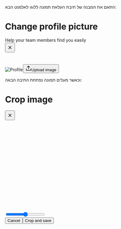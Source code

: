 התאם את המבנה של תיבת העלאת תמונה ללוגו לאלמנט הבא:
<div role="document" class="dialog_b623744cb0 default_d014a463cf"><div class="container_23a8599e25 profile-image-modal-header" data-testid="modal-header_undefined-title"><div class="container_bf7f383ad7 justifyStart_b5d573818b alignStart_34a9bf561a" style="gap: var(--spacing-small);"><h1 id="undefined-title" data-testid="text_undefined-title" class="typography_19489f943d primary_302e31afd6 start_6d23174687 multiLineEllipsis_0db62ef444 heading_ae386cc998 h1Normal_c5f4359733" style="--text-clamp-lines: 2;">Change profile picture</h1></div><div data-testid="text" class="typography_19489f943d primary_302e31afd6 start_6d23174687 multiLineEllipsis_0db62ef444 text_5c97c90758 text2Normal_fdfaf10315 description_b29a0da0e7" style="--text-clamp-lines: 2;">Help your team members find you easily</div><div class="closeButton_6357ca8a25"><span class="referenceWrapper_c06b999d83"><button type="button" class="button_a627e25d4f sizeMedium_db03fb462e kindTertiary_577380503f colorPrimary_df84e155f9 noSidePadding_170ce831a0" data-testid="icon-button" data-vibe="Button" aria-disabled="false" aria-busy="false" aria-label="close" style="justify-content: center; align-items: center; padding: 0px; width: 32px; height: 32px;"><svg viewBox="0 0 20 20" fill="currentColor" width="20" height="20" aria-hidden="true" class="icon_f9156abbd7 noFocusStyle_9cea8f3b2c" data-testid="icon" data-vibe="Icon"><path d="M6.331 5.27a.75.75 0 0 0-1.06 1.06L8.94 10l-3.67 3.668a.75.75 0 1 0 1.06 1.06L10 11.06l3.668 3.669a.75.75 0 0 0 1.06-1.06l-3.668-3.67 3.67-3.669a.75.75 0 0 0-1.061-1.06L10 8.939l-3.669-3.67Z"></path></svg></button></span></div></div><div data-testid="modal-content" class="typography_19489f943d primary_302e31afd6 start_6d23174687 text_5c97c90758 text1Normal_d11f4c00e5 container_83e38972d4"><div class="profile-image-modal"><div class="image-upload-component"><div class="upload-profile-picture"><h1 data-testid="text" class="typography_19489f943d primary_302e31afd6 start_6d23174687 singleLineEllipsis_939e7a440a heading_ae386cc998 h1Normal_c5f4359733"></h1><img class="upload-profile-picture__img" src="https://files.monday.com/use1/photos/48274917/small/48274917-user_photo_initials_2025_10_10_09_43_41.png?1760089421" alt="Profile"><button type="button" class="button_a627e25d4f sizeMedium_db03fb462e kindPrimary_f35554bbcc colorPrimary_df84e155f9" data-testid="button" data-vibe="Button" aria-disabled="false" aria-busy="false"><svg viewBox="0 0 20 20" fill="currentColor" width="20" height="20" aria-hidden="true" class="icon_f9156abbd7 leftIcon_1c3c98d236 noFocusStyle_9cea8f3b2c" data-testid="icon" data-vibe="Icon"><path d="M14.5285 7.3909C14.8225 7.09913 14.8244 6.62426 14.5326 6.33025L10.4055 2.17141C10.2647 2.02952 10.0731 1.94971 9.87316 1.94971C9.67325 1.94971 9.48162 2.02952 9.3408 2.17141L5.21373 6.33025C4.92197 6.62426 4.92379 7.09913 5.2178 7.3909C5.51181 7.68267 5.98668 7.68085 6.27845 7.38683L9.19554 4.44729L9.19554 12.484C9.19554 12.8982 9.53132 13.234 9.94554 13.234C10.3598 13.234 10.6955 12.8982 10.6955 12.484L10.6955 4.59317L13.4679 7.38683C13.7596 7.68085 14.2345 7.68267 14.5285 7.3909ZM3.5498 12.0188L3.5498 16.3423C3.55037 16.3438 3.55122 16.3457 3.55248 16.348C3.55683 16.356 3.56694 16.3705 3.58802 16.3871C3.63281 16.4225 3.71072 16.4532 3.80566 16.4494C3.81561 16.449 3.82556 16.4488 3.83552 16.4488L16.2641 16.4488C16.2739 16.4488 16.2837 16.449 16.2935 16.4494C16.3885 16.4531 16.4665 16.4224 16.5114 16.387C16.5325 16.3703 16.5427 16.3557 16.5471 16.3476C16.548 16.346 16.5486 16.3446 16.5492 16.3435C16.5494 16.3429 16.5496 16.3424 16.5498 16.3419V12.0188C16.5498 11.6046 16.8856 11.2688 17.2998 11.2688C17.714 11.2688 18.0498 11.6046 18.0498 12.0188V16.3812C18.0498 16.3957 18.0494 16.4102 18.0485 16.4247C18.0217 16.8858 17.7871 17.291 17.4408 17.5643C17.102 17.8318 16.6747 17.9617 16.2512 17.9488L3.84857 17.9488C3.42497 17.9619 2.99753 17.8321 2.65858 17.5645C2.31217 17.291 2.07751 16.8855 2.05104 16.4241C2.05022 16.4098 2.0498 16.3955 2.0498 16.3812V12.0188C2.0498 11.6046 2.38559 11.2688 2.7998 11.2688C3.21402 11.2688 3.5498 11.6046 3.5498 12.0188Z" fill="currentColor" fill-rule="evenodd" clip-rule="evenodd"></path></svg>Upload image</button><input data-ref="image" type="file" accept="image/*" style="display: none;"></div></div></div></div></div>

וכאשר מעלים תמונה נפתחת התיבה הבאה:
<div role="document" class="dialog_b623744cb0 default_d014a463cf"><div class="container_23a8599e25 crop-modal-title" data-testid="modal-header_undefined-title"><div class="container_bf7f383ad7 justifyStart_b5d573818b alignStart_34a9bf561a" style="gap: var(--spacing-small);"><h1 id="undefined-title" data-testid="text_undefined-title" class="typography_19489f943d primary_302e31afd6 start_6d23174687 multiLineEllipsis_0db62ef444 heading_ae386cc998 h1Normal_c5f4359733" style="--text-clamp-lines: 2;">Crop image</h1></div><div class="closeButton_6357ca8a25"><span class="referenceWrapper_c06b999d83"><button type="button" class="button_a627e25d4f sizeMedium_db03fb462e kindTertiary_577380503f colorPrimary_df84e155f9 noSidePadding_170ce831a0" data-testid="icon-button" data-vibe="Button" aria-disabled="false" aria-busy="false" aria-label="close" style="justify-content: center; align-items: center; padding: 0px; width: 32px; height: 32px;"><svg viewBox="0 0 20 20" fill="currentColor" width="20" height="20" aria-hidden="true" class="icon_f9156abbd7 noFocusStyle_9cea8f3b2c" data-testid="icon" data-vibe="Icon"><path d="M6.331 5.27a.75.75 0 0 0-1.06 1.06L8.94 10l-3.67 3.668a.75.75 0 1 0 1.06 1.06L10 11.06l3.668 3.669a.75.75 0 0 0 1.06-1.06l-3.668-3.67 3.67-3.669a.75.75 0 0 0-1.061-1.06L10 8.939l-3.669-3.67Z"></path></svg></button></span></div></div><div data-testid="modal-content" class="typography_19489f943d primary_302e31afd6 start_6d23174687 text_5c97c90758 text1Normal_d11f4c00e5 container_83e38972d4"><div class="photo-upload-component photo-upload-button-modal-wrapper"><div class="croppie-container"><div class="cr-boundary" style="width: 75%; height: 300px;"><img class="cr-image" src="data:image/png;base64,{{base44_code}}" style="opacity: 1; transform: translate3d(-1715.99px, -1713px, 0px) scale(1); transform-origin: 1863px 1863px;"><div class="cr-viewport cr-vp-circle" tabindex="0" style="width: 130px; height: 130px;"></div><div class="cr-overlay" style="width: 3726px; height: 3726px; top: -1713px; left: -1715.99px;"></div></div><div class="cr-slider-wrap"><input class="cr-slider" type="range" step="0.0001" min="0.0349" max="1.5000"></div></div><div class="button-wrapper"><button type="button" class="button_a627e25d4f sizeMedium_db03fb462e kindTertiary_577380503f colorPrimary_df84e155f9" data-testid="button" data-vibe="Button" aria-disabled="false" aria-busy="false">Cancel</button><button type="button" class="button_a627e25d4f sizeMedium_db03fb462e kindPrimary_f35554bbcc colorPrimary_df84e155f9 marginLeft_d42a27ee09" data-testid="button" data-vibe="Button" aria-disabled="false" aria-busy="false">Crop and save</button></div></div></div></div>